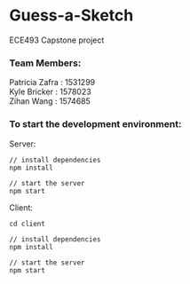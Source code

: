 # Guess-a-Sketch
ECE493 Capstone project

### Team Members:  
Patricia Zafra : 1531299\
Kyle Bricker : 1578023\
Zihan Wang : 1574685

### To start the development environment:

Server:
```
// install dependencies
npm install

// start the server
npm start
```

Client:
```
cd client

// install dependencies
npm install

// start the server
npm start
```
